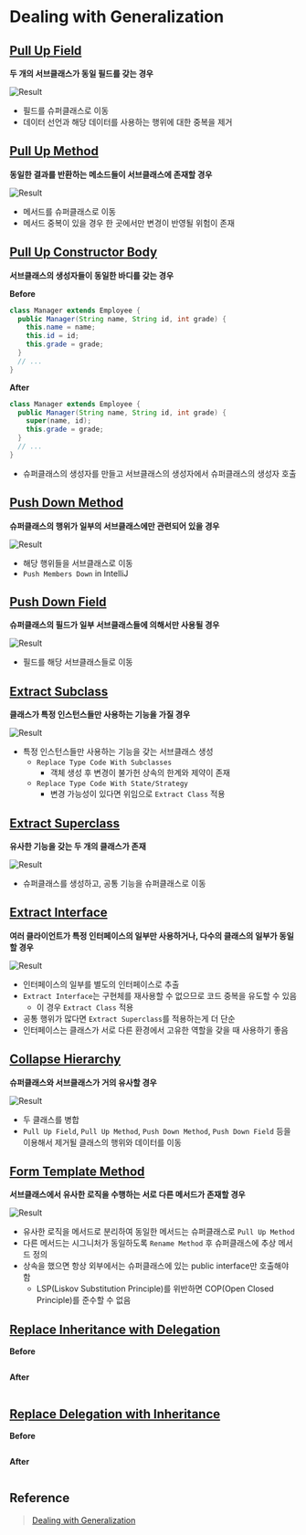 # Dealing with Generalization

## [Pull Up Field](https://sourcemaking.com/refactoring/pull-up-field)

**두 개의 서브클래스가 동일 필드를 갖는 경우**

![Result](https://github.com/jihunparkme/blog/blob/main/img/11-seminar/refactoring/pull-up-field.png?raw=true 'Result')

- 필드를 슈퍼클래스로 이동
- 데이터 선언과 해당 데이터를 사용하는 행위에 대한 중복을 제거

## [Pull Up Method](https://sourcemaking.com/refactoring/pull-up-method)

**동일한 결과를 반환하는 메소드들이 서브클래스에 존재할 경우**

![Result](https://github.com/jihunparkme/blog/blob/main/img/11-seminar/refactoring/pull-up-method.png?raw=true 'Result')

- 메서드를 슈퍼클래스로 이동
- 메서드 중복이 있을 경우 한 곳에서만 변경이 반영될 위험이 존재

## [Pull Up Constructor Body](https://sourcemaking.com/refactoring/pull-up-constructor-body)

**서브클래스의 생성자들이 동일한 바디를 갖는 경우**

**Before**

```java
class Manager extends Employee {
  public Manager(String name, String id, int grade) {
    this.name = name;
    this.id = id;
    this.grade = grade;
  }
  // ...
}
```

**After**

```java
class Manager extends Employee {
  public Manager(String name, String id, int grade) {
    super(name, id);
    this.grade = grade;
  }
  // ...
}
```

- 슈퍼클래스의 생성자를 만들고 서브클래스의 생성자에서 슈퍼클래스의 생성자 호출

## [Push Down Method](https://sourcemaking.com/refactoring/push-down-method)

**슈퍼클래스의 행위가 일부의 서브클래스에만 관련되어 있을 경우**

![Result](https://github.com/jihunparkme/blog/blob/main/img/11-seminar/refactoring/push-down-method.png?raw=true 'Result')

- 해당 행위들을 서브클래스로 이동
- `Push Members Down` in IntelliJ

## [Push Down Field](https://sourcemaking.com/refactoring/push-down-field)

**슈퍼클래스의 필드가 일부 서브클래스들에 의해서만 사용될 경우**

![Result](https://github.com/jihunparkme/blog/blob/main/img/11-seminar/refactoring/push-down-field.png?raw=true 'Result')

- 필드를 해당 서브클래스들로 이동

## [Extract Subclass](https://sourcemaking.com/refactoring/extract-subclass)

**클래스가 특정 인스턴스들만 사용하는 기능을 가질 경우**

![Result](https://github.com/jihunparkme/blog/blob/main/img/11-seminar/refactoring/extract-subclass.png?raw=true 'Result')

- 특정 인스턴스들만 사용하는 기능을 갖는 서브클래스 생성
  - `Replace Type Code With Subclasses`
    - 객체 생성 후 변경이 불가헌 상속의 한계와 제약이 존재
  - `Replace Type Code With State/Strategy`
    - 변경 가능성이 있다면 위임으로 `Extract Class` 적용

## [Extract Superclass](https://sourcemaking.com/refactoring/extract-superclass)

**유사한 기능을 갖는 두 개의 클래스가 존재**

![Result](https://github.com/jihunparkme/blog/blob/main/img/11-seminar/refactoring/extract-superclass.png?raw=true 'Result')

- 슈퍼클래스를 생성하고, 공통 기능을 슈퍼클래스로 이동

## [Extract Interface](https://sourcemaking.com/refactoring/extract-interface)

**여러 클라이언트가 특정 인터페이스의 일부만 사용하거나, 다수의 클래스의 일부가 동일할 경우**

![Result](https://github.com/jihunparkme/blog/blob/main/img/11-seminar/refactoring/extract-interface.png?raw=true 'Result')

- 인터페이스의 일부를 별도의 인터페이스로 추출
- `Extract Interface`는 구현체를 재사용할 수 없으므로 코드 중복을 유도할 수 있음
  - 이 경우 `Extract Class` 적용
- 공통 행위가 많다면 `Extract Superclass`를 적용하는게 더 단순
- 인터페이스는 클래스가 서로 다른 환경에서 고유한 역할을 갖을 때 사용하기 좋음

## [Collapse Hierarchy](https://sourcemaking.com/refactoring/collapse-hierarchy)

**슈퍼클래스와 서브클래스가 거의 유사할 경우**

![Result](https://github.com/jihunparkme/blog/blob/main/img/11-seminar/refactoring/collapse-hierarchy.png?raw=true 'Result')

- 두 클래스를 병합
- `Pull Up Field`, `Pull Up Method`, `Push Down Method`, `Push Down Field` 등을 이용해서 제거될 클래스의 행위와 데이터를 이동

## [Form Template Method](https://sourcemaking.com/refactoring/form-template-method)

**서브클래스에서 유사한 로직을 수행하는 서로 다른 메서드가 존재할 경우**

![Result](https://github.com/jihunparkme/blog/blob/main/img/11-seminar/refactoring/form-template-method.png?raw=true 'Result')

- 유사한 로직을 메서드로 분리하여 동일한 메서드는 슈퍼클래스로 `Pull Up Method`
- 다른 메서드는 시그니처가 동일하도록 `Rename Method` 후 슈퍼클래스에 추상 메서드 정의
- 상속을 했으면 항상 외부에서는 슈퍼클래스에 있는 public interface만 호출해야 함
  - LSP(Liskov Substitution Principle)를 위반하면 COP(Open Closed Principle)를 준수할 수 없음

## [Replace Inheritance with Delegation](https://sourcemaking.com/refactoring/replace-inheritance-with-delegation)

**Before**

```java
```

**After**

```java
```

## [Replace Delegation with Inheritance](https://sourcemaking.com/refactoring/replace-delegation-with-inheritance)

**Before**

```java
```

**After**

```java
```

## Reference

> [Dealing with Generalization](https://github.com/jihunparkme/lecture-material/blob/master/seminar/ch11_dealing_with_generalizatio.pdf)